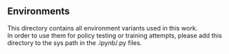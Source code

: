 ## Environments  
This directory contains all environment variants used in this work.  
In order to use them for policy testing or training attempts, please add this directory to the sys path in the .ipynb/.py files.
